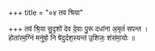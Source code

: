+++
title = "०४ तव श्रिया"

+++
तव॑ श्रि॒या सु॒दृशो॑ देव दे॒वाः पु॒रू दधा॑ना अ॒मृतं॑ सपन्त ।  
होता॑रम॒ग्निं मनु॑षो॒ नि षे॑दुर्दश॒स्यन्त॑ उ॒शिजः॒ शंस॑मा॒योः ॥